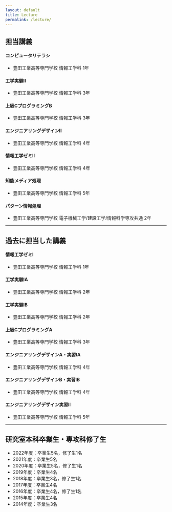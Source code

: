 ```yaml
---
layout: default
title: Lecture
permalink: /lecture/
---
```


## 担当講義

#### コンピュータリテラシ

- 豊田工業高等専門学校 情報工学科 1年

#### 工学実験II

- 豊田工業高等専門学校 情報工学科 3年

#### 上級CプログラミングB

- 豊田工業高等専門学校 情報工学科 3年

<!-- #### エンジニアリングデザインI

- 豊田工業高等専門学校 情報工学科 3年 -->

#### エンジニアリングデザインII

- 豊田工業高等専門学校 情報工学科 4年
 
#### 情報工学ゼミII

- 豊田工業高等専門学校 情報工学科 4年

#### 知能メディア処理

- 豊田工業高等専門学校 情報工学科 5年

#### パターン情報処理

- 豊田工業高等専門学校 電子機械工学/建設工学/情報科学専攻共通 2年

---

## 過去に担当した講義

#### 情報工学ゼミI

- 豊田工業高等専門学校 情報工学科 1年

#### 工学実験IA

- 豊田工業高等専門学校 情報工学科 2年

#### 工学実験IB

- 豊田工業高等専門学校 情報工学科 2年

#### 上級CプログラミングA

- 豊田工業高等専門学校 情報工学科 3年

#### エンジニアリングデザインA・実習IA

- 豊田工業高等専門学校 情報工学科 4年

#### エンジニアリングデザインB・実習IB

- 豊田工業高等専門学校 情報工学科 4年

#### エンジニアリングデザイン実習II

- 豊田工業高等専門学校 情報工学科 5年

___

## 研究室本科卒業生・専攻科修了生

- 2022年度：卒業生5名，修了生1名
- 2021年度：卒業生5名
- 2020年度：卒業生5名，修了生1名
- 2019年度：卒業生4名
- 2018年度：卒業生3名，修了生1名
- 2017年度：卒業生4名
- 2016年度：卒業生4名，修了生1名
- 2015年度：卒業生4名
- 2014年度：卒業生3名
